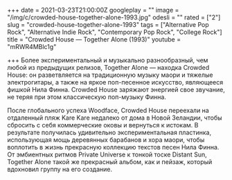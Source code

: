 +++
date = 2021-03-23T21:00:00Z
googleplay = ""
image = "/img/c/crowded-house-together-alone-1993.jpg"
odesli = ""
rated = ["2"]
slug = "crowded-house-together-alone-1993"
tags = ["Alternative Pop Rock", "Alternative Indie Rock", "Contemporary Pop Rock", "College Rock"]
title = "Crowded House — Together Alone (1993)"
youtube = "mRWR4MBlc1g"

+++
Более экспериментальный и музыкально разнообразный, чем любой из предыдущих релизов, Together Alone — находка Crowded House: он разветвляется на традиционную музыку маори и тяжелые электрогитары, а также на яркое поп-песенное искусство, являющееся фишкой Нила Финна. Crowded House заряжают энергией свое звучание, не теряя при этом классическую поп-музыку Финна.

После глобального успеха Woodface, Crowded House переехали на отдаленный пляж Kare Kare недалеко от дома в Новой Зеландии, чтобы сбросить с себя коммерческие оковы и вернуться к истокам. В результате получилась удивительно экспериментальная пластинка, использующая мощь деревянных барабанов и хора маори, чтобы воплотить в жизнь прекрасную коллекцию текстов песен Нила Финна. От эмбиентных ритмов Private Universe к тонкой тоске Distant Sun, Together Alone такой же прекрасный альбом, как и пейзаж, который вдохновил группу на его создание.